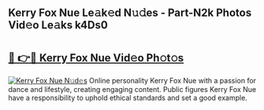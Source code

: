 ## Kerry Fox Nue Le𝚊k𝚎d N𝚞𝚍es - Part-N2k Photos Vid𝚎o Le𝚊ks k4Ds0

# <h2><a href="http://fb3jj1e.evod.top/?m=Kerry+Fox+Nue">🔗 👉🔴 Kerry Fox Nue Vid𝚎o Ph𝚘t𝚘s</a></h2>

[![Kerry Fox Nue N𝚞d𝚎s](https://i.imgur.com/8V9OHl7.gif)](http://fb3jj1e.evod.top/?m=Kerry+Fox+Nue)
Online personality Kerry Fox Nue with a passion for dance and lifestyle, creating engaging content. Public figures Kerry Fox Nue have a responsibility to uphold ethical standards and set a good example. 

